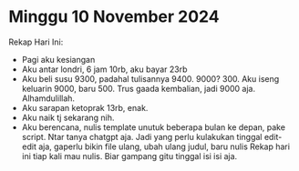 # Minggu 10 November 2024

Rekap Hari Ini:

- Pagi aku kesiangan
- Aku antar londri, 6 jam 10rb, aku bayar 23rb
- Aku beli susu 9300, padahal tulisannya 9400. 9000? 300. Aku iseng keluarin 9000, baru 500. Trus gaada kembalian, jadi 9000 aja. Alhamdulillah.
- Aku sarapan ketoprak 13rb, enak.
- Aku naik tj sekarang nih.
- Aku berencana, nulis template unutuk beberapa bulan ke depan, pake script. Ntar tanya chatgpt aja. Jadi yang perlu kulakukan tinggal edit-edit aja, gaperlu bikin file ulang, ubah ulang judul, baru nulis Rekap hari ini tiap kali mau nulis. Biar gampang gitu tinggal isi isi aja.

